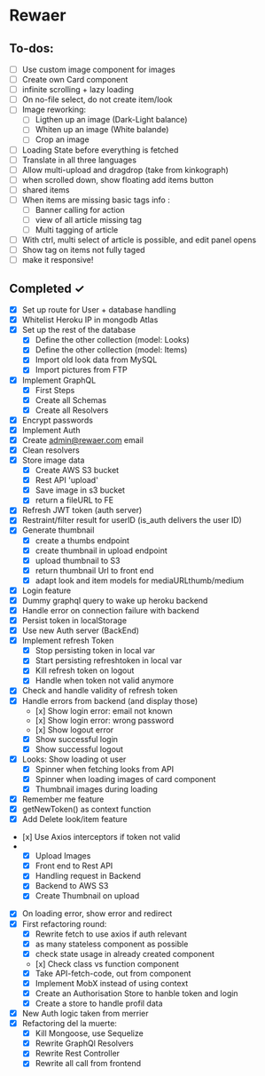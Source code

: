 # Rewaer

## To-dos:

- [ ] Use custom image component for images
- [ ] Create own Card component
- [ ] infinite scrolling + lazy loading
- [ ] On no-file select, do not create item/look
- [ ] Image reworking: 
  - [ ] Ligthen up an image (Dark-Light balance)
  - [ ] Whiten up an image (White balande)
  - [ ] Crop an image
- [ ] Loading State before everything is fetched
- [ ] Translate in all three languages
- [ ] Allow multi-upload and dragdrop (take from kinkograph)
- [ ] when scrolled down, show floating add items button
- [ ] shared items
- [ ] When items are missing basic tags info :
  - [ ] Banner calling for action
  - [ ] view of all article missing tag
  - [ ] Multi tagging of article
- [ ] With ctrl, multi select of article is possible, and edit panel opens
- [ ] Show tag on items not fully taged
- [ ] make it responsive! 

## Completed ✓

- [x] Set up route for User + database handling
- [x] Whitelist Heroku IP in mongodb Atlas
- [x] Set up the rest of the database
  - [x] Define the other collection (model: Looks)
  - [x] Define the other collection (model: Items)
  - [x] Import old look data from MySQL
  - [x] Import pictures from FTP
- [x] Implement GraphQL
  - [x] First Steps
  - [x] Create all Schemas
  - [x] Create all Resolvers
- [x] Encrypt passwords
- [x] Implement Auth
- [x] Create admin@rewaer.com email
- [x] Clean resolvers
- [x] Store image data
  - [x] Create AWS S3 bucket
  - [x] Rest API 'upload'
  - [x] Save image in s3 bucket
  - [x] return a fileURL to FE
- [x] Refresh JWT token (auth server)
- [x] Restraint/filter result for userID (is_auth delivers the user ID)
- [x] Generate thumbnail
  - [x] create a thumbs endpoint
  - [x] create thumbnail in upload endpoint
  - [x] upload thumbnail to S3
  - [x] return thumbnail Url to front end
  - [x] adapt look and item models for mediaURLthumb/medium
- [x] Login feature
- [x] Dummy graphql query to wake up heroku backend
- [x] Handle error on connection failure with backend
- [x] Persist token in localStorage
- [x] Use new Auth server (BackEnd)
- [x] Implement refresh Token
  - [x] Stop persisting token in local var
  - [x] Start persisting refreshtoken in local var
  - [x] Kill refresh token on logout
  - [x] Handle when token not valid anymore
- [x] Check and handle validity of refresh token
- [x] Handle errors from backend (and display those)
  - [x] Show login error: email not known
  - [x] Show login error: wrong password
  - [x] Show logout error
  - [x] Show successful login
  - [x] Show successful logout
- [x] Looks: Show loading ot user
  - [x] Spinner when fetching looks from API
  - [x] Spinner when loading images of card component
  - [x] Thumbnail images during loading
- [x] Remember me feature
- [x] getNewToken() as context function
- [x] Add Delete look/item feature
- [x] Use Axios interceptors if token not valid
- - [x] Upload Images
  - [x] Front end to Rest API
  - [x] Handling request in Backend
  - [x] Backend to AWS S3
  - [x] Create Thumbnail on upload
- [X] On loading error, show error and redirect
- [x] First refactoring round:
  - [x] Rewrite fetch to use axios if auth relevant
  - [x] as many stateless component as possible
  - [x] check state usage in already created component
  - [x] Check class vs function component
  - [x] Take API-fetch-code, out from component
  - [x] Implement MobX instead of using context
  - [x] Create an Authorisation Store to hanble token and login
  - [x] Create a store to handle profil data
- [x] New Auth logic taken from merrier 
- [x] Refactoring del la muerte:
  - [x] Kill Mongoose, use Sequelize
  - [x] Rewrite GraphQl Resolvers
  - [x] Rewrite Rest Controller
  - [x] Rewrite all call from frontend    
